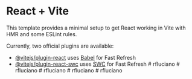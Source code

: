 # React + Vite

This template provides a minimal setup to get React working in Vite with HMR and some ESLint rules.

Currently, two official plugins are available:

- [@vitejs/plugin-react](https://github.com/vitejs/vite-plugin-react/blob/main/packages/plugin-react/README.md) uses [Babel](https://babeljs.io/) for Fast Refresh
- [@vitejs/plugin-react-swc](https://github.com/vitejs/vite-plugin-react-swc) uses [SWC](https://swc.rs/) for Fast Refresh
#   r f l u c i a n o  
 #   r f l u c i a n o  
 #   r f l u c i a n o  
 #   r f l u c i a n o  
 #   r f l u c i a n o  
 
